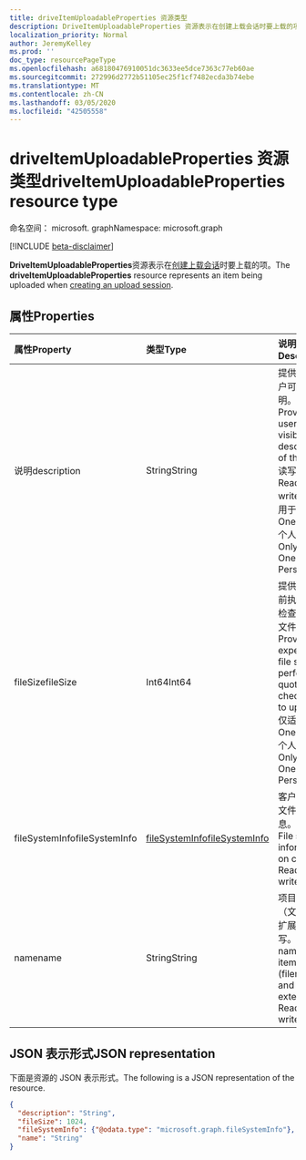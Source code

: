 ```yaml
---
title: driveItemUploadableProperties 资源类型
description: DriveItemUploadableProperties 资源表示在创建上载会话时要上载的项。
localization_priority: Normal
author: JeremyKelley
ms.prod: ''
doc_type: resourcePageType
ms.openlocfilehash: a68180476910051dc3633ee5dce7363c77eb60ae
ms.sourcegitcommit: 272996d2772b51105ec25f1cf7482ecda3b74ebe
ms.translationtype: MT
ms.contentlocale: zh-CN
ms.lasthandoff: 03/05/2020
ms.locfileid: "42505558"
---
```

# <a name="driveitemuploadableproperties-resource-type"></a><span data-ttu-id="90cef-103">driveItemUploadableProperties 资源类型</span><span class="sxs-lookup"><span data-stu-id="90cef-103">driveItemUploadableProperties resource type</span></span>

<span data-ttu-id="90cef-104">命名空间： microsoft. graph</span><span class="sxs-lookup"><span data-stu-id="90cef-104">Namespace: microsoft.graph</span></span>

[!INCLUDE [beta-disclaimer](../../includes/beta-disclaimer.md)]

<span data-ttu-id="90cef-105">**DriveItemUploadableProperties**资源表示在[创建上载会话](../api/driveitem-createuploadsession.md)时要上载的项。</span><span class="sxs-lookup"><span data-stu-id="90cef-105">The **driveItemUploadableProperties** resource represents an item being uploaded when [creating an upload session](../api/driveitem-createuploadsession.md).</span></span>

## <a name="properties"></a><span data-ttu-id="90cef-106">属性</span><span class="sxs-lookup"><span data-stu-id="90cef-106">Properties</span></span>

| <span data-ttu-id="90cef-107">属性</span><span class="sxs-lookup"><span data-stu-id="90cef-107">Property</span></span>     | <span data-ttu-id="90cef-108">类型</span><span class="sxs-lookup"><span data-stu-id="90cef-108">Type</span></span>                              | <span data-ttu-id="90cef-109">说明</span><span class="sxs-lookup"><span data-stu-id="90cef-109">Description</span></span>                                                                                         |
|:-------------|:----------------------------------|:----------------------------------------------------------------------------------------------------|
|<span data-ttu-id="90cef-110">说明</span><span class="sxs-lookup"><span data-stu-id="90cef-110">description</span></span>   |<span data-ttu-id="90cef-111">String</span><span class="sxs-lookup"><span data-stu-id="90cef-111">String</span></span>                             | <span data-ttu-id="90cef-112">提供项的用户可见的说明。</span><span class="sxs-lookup"><span data-stu-id="90cef-112">Provides a user-visible description of the item.</span></span> <span data-ttu-id="90cef-113">读写。</span><span class="sxs-lookup"><span data-stu-id="90cef-113">Read-write.</span></span> <span data-ttu-id="90cef-114">仅适用于 OneDrive 个人版。</span><span class="sxs-lookup"><span data-stu-id="90cef-114">Only on OneDrive Personal.</span></span>             |
|<span data-ttu-id="90cef-115">fileSize</span><span class="sxs-lookup"><span data-stu-id="90cef-115">fileSize</span></span>      |<span data-ttu-id="90cef-116">Int64</span><span class="sxs-lookup"><span data-stu-id="90cef-116">Int64</span></span>                              | <span data-ttu-id="90cef-117">提供在上载前执行配额检查所需的文件大小。</span><span class="sxs-lookup"><span data-stu-id="90cef-117">Provides an expected file size to perform a quota check prior to upload.</span></span> <span data-ttu-id="90cef-118">仅适用于 OneDrive 个人版。</span><span class="sxs-lookup"><span data-stu-id="90cef-118">Only on OneDrive Personal.</span></span> |
|<span data-ttu-id="90cef-119">fileSystemInfo</span><span class="sxs-lookup"><span data-stu-id="90cef-119">fileSystemInfo</span></span>|[<span data-ttu-id="90cef-120">fileSystemInfo</span><span class="sxs-lookup"><span data-stu-id="90cef-120">fileSystemInfo</span></span>](filesysteminfo.md)| <span data-ttu-id="90cef-p103">客户端上的文件系统信息。读写。</span><span class="sxs-lookup"><span data-stu-id="90cef-p103">File system information on client. Read-write.</span></span>                                                      |
|<span data-ttu-id="90cef-123">name</span><span class="sxs-lookup"><span data-stu-id="90cef-123">name</span></span>          |<span data-ttu-id="90cef-124">String</span><span class="sxs-lookup"><span data-stu-id="90cef-124">String</span></span>                             | <span data-ttu-id="90cef-p104">项目名称（文件名和扩展名）。读写。</span><span class="sxs-lookup"><span data-stu-id="90cef-p104">The name of the item (filename and extension). Read-write.</span></span>                                          |

## <a name="json-representation"></a><span data-ttu-id="90cef-127">JSON 表示形式</span><span class="sxs-lookup"><span data-stu-id="90cef-127">JSON representation</span></span>

<span data-ttu-id="90cef-128">下面是资源的 JSON 表示形式。</span><span class="sxs-lookup"><span data-stu-id="90cef-128">The following is a JSON representation of the resource.</span></span>

<!-- {
  "blockType": "resource",
  "optionalProperties": [

  ],
  "@odata.type": "microsoft.graph.driveItemUploadableProperties",
  "baseType": null
}-->

```json
{
  "description": "String",
  "fileSize": 1024,
  "fileSystemInfo": {"@odata.type": "microsoft.graph.fileSystemInfo"},
  "name": "String"
}
```

<!-- uuid: 16cd6b66-4b1a-43a1-adaf-3a886856ed98
2019-02-04 14:57:30 UTC -->
<!-- {
  "type": "#page.annotation",
  "description": "driveItemUploadableProperties resource",
  "keywords": "driveItemUploadableProperties,createUploadSession",
  "section": "documentation",
  "tocPath": ""
}-->
